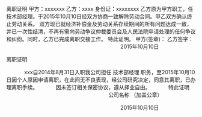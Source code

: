  离职证明
 甲方：xxxxxxx
 乙方：xxxx  身份证：xxxxxxxx
 乙方原为甲方职工，任技术部经理。于2015年10月10日经双方协商一致解除劳动合同。甲乙双方确认终止劳动关系。
 双方现已就经济补偿金及劳动关系存续期间的所有问题达成一致，并已一次性结清，不再有需向劳动争议仲裁委员会及人民法院申请处理的任何争议和纠纷。同时，乙方已完成离职交接工作。
 特此证明。
 甲方(签章)：                 乙方签字：
 　　                                                                      2015年10月10日


 离职证明

 　　     xxx自2014年8月31日入职我公司担任 技术部经理 职务，至2015年10月10日因个人原因申请离职，在此间无不良表现，经公司研究决定，同意其离职，已办理离职手续。 
 　　   因未签订相关保密协议，遵从择业自由。 
 　　   特此证明
                                                                      公司名称   （加盖公章）

 　　                                                                      2015年10月10日